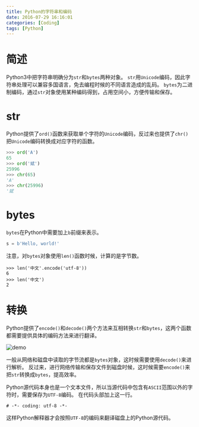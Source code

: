 ```yaml
---
title: Python的字符串和编码
date: 2016-07-29 16:16:01
categories: [Coding]
tags: [Python]
---
```


# 简述

Python3中把字符串明确分为`str`和`bytes`两种对象。
`str`用`Unicode`编码，因此字符串处理可以兼容多国语言，免去编程时候的不同语言造成的乱码。
`bytes`为二进制编码，通过`str`对象使用某种编码得到，占用空间小，方便传输和保存。

<!--more-->

# str

Python提供了`ord()`函数来获取单个字符的`Unicode`编码，反过来也提供了`chr()`把`Unicode`编码转换成对应字符的函数。

```python
>>> ord('A')
65
>>> ord('斌')
25996
>>> chr(65)
'A'
>>> chr(25996)
'斌
```
# bytes


`bytes`在Python中需要加上`b`前缀来表示。

```python
s = b'Hello, world!'
```


注意，对`bytes`对象使用`len()`函数时候，计算的是字节数。

```
>>> len('中文'.encode('utf-8'))
6
>>> len('中文')
2
```

# 转换

Python提供了`encode()`和`decode()`两个方法来互相转换`str`和`bytes`，这两个函数都需要提供具体的编码方法来进行翻译。

![demo](/images/Python的字符串和编码/demo.png) 

一般从网络和磁盘中读取的字节流都是`bytes`对象，这时候需要使用`decode()`来进行解析。
反过来，进行网络传输和保存文件到磁盘时候，这时候需要`encode()`来把`str`转换成`bytes`，提高效率。

Python源代码本身也是一个文本文件，所以当源代码中包含有`ASCII`范围以外的字符时，需要保存为`UTF-8`编码。
在代码头部加上这一行。

```
# -*- coding: utf-8 -*-
```

这样Python解释器才会按照`UTF-8`的编码来翻译磁盘上的Python源代码。
